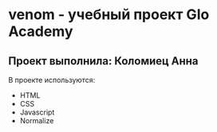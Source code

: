 # venom - учебный проект Glo Academy
## Проект выполнила: Коломиец Анна

В проекте используются: 
- HTML
- CSS
- Javascript
- Normalize
